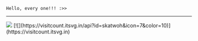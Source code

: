 ```
Hello, every one!!! :>>
```
---
<img src="https://substackcdn.com/image/fetch/w_1456,c_limit,f_webp,q_auto:good,fl_lossy/https%3A%2F%2Fsubstack-post-media.s3.amazonaws.com%2Fpublic%2Fimages%2Fd18e5226-8335-4455-909d-5a6ef98747a6_1280x1664.gif"/>
[![](https://visitcount.itsvg.in/api?id=skatwoh&icon=7&color=10)](https://visitcount.itsvg.in)
